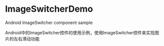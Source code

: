 # ImageSwitcherDemo

Android ImageSwitcher component sample

Android中的ImageSwitcher控件的使用示例，使用ImageSwitcher控件来实现图片的左右滑动功能

